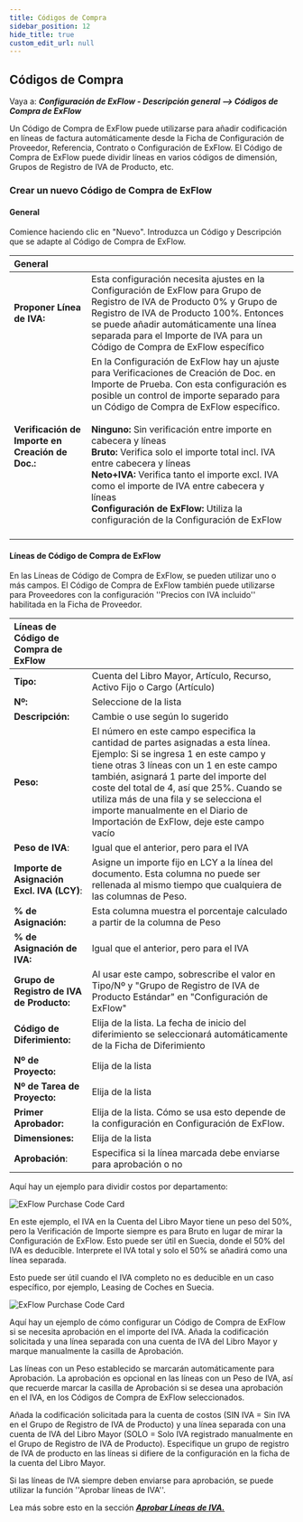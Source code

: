 ```yaml
---
title: Códigos de Compra
sidebar_position: 12
hide_title: true
custom_edit_url: null
---
```

## Códigos de Compra
 
Vaya a: ***Configuración de ExFlow - Descripción general --> Códigos de Compra de ExFlow***
 
Un Código de Compra de ExFlow puede utilizarse para añadir codificación en líneas de factura automáticamente desde la Ficha de Configuración de Proveedor, Referencia, Contrato o Configuración de ExFlow. El Código de Compra de ExFlow puede dividir líneas en varios códigos de dimensión, Grupos de Registro de IVA de Producto, etc.
 
### Crear un nuevo Código de Compra de ExFlow
 
#### General
Comience haciendo clic en "Nuevo". Introduzca un Código y Descripción que se adapte al Código de Compra de ExFlow.
 
| General      |    |
|:-|:-|
| **Proponer Línea de IVA:**             | Esta configuración necesita ajustes en la Configuración de ExFlow para Grupo de Registro de IVA de Producto 0% y Grupo de Registro de IVA de Producto 100%. Entonces se puede añadir automáticamente una línea separada para el Importe de IVA para un Código de Compra de ExFlow específico
| **Verificación de Importe en Creación de Doc.:**   | En la Configuración de ExFlow hay un ajuste para Verificaciones de Creación de Doc. en Importe de Prueba. Con esta configuración es posible un control de importe separado para un Código de Compra de ExFlow específico. <br/><br/> **Ninguno:** Sin verificación entre importe en cabecera y líneas <br/> **Bruto:** Verifica solo el importe total incl. IVA entre cabecera y líneas <br/>**Neto+IVA:** Verifica tanto el importe excl. IVA como el importe de IVA entre cabecera y líneas <br/>**Configuración de ExFlow:** Utiliza la configuración de la Configuración de ExFlow <br/><br/>
 
#### Líneas de Código de Compra de ExFlow
 
En las Líneas de Código de Compra de ExFlow, se pueden utilizar uno o más campos. El Código de Compra de ExFlow también puede utilizarse para Proveedores con la configuración ''Precios con IVA incluido'' habilitada en la Ficha de Proveedor. 
 
| Líneas de Código de Compra de ExFlow      | |
|:-|:-|
|**Tipo:**                      | Cuenta del Libro Mayor, Artículo, Recurso, Activo Fijo o Cargo (Artículo)
| **Nº:**                      | Seleccione de la lista
| **Descripción:**              | Cambie o use según lo sugerido
| **Peso:**                   | El número en este campo especifica la cantidad de partes asignadas a esta línea. Ejemplo: Si se ingresa 1 en este campo y tiene otras 3 líneas con un 1 en este campo también, asignará 1 parte del importe del coste del total de 4, así que 25%. Cuando se utiliza más de una fila y se selecciona el importe manualmente en el Diario de Importación de ExFlow, deje este campo vacío
| **Peso de IVA**:               | Igual que el anterior, pero para el IVA
| **Importe de Asignación Excl. IVA (LCY)**:        | Asigne un importe fijo en LCY a la línea del documento. Esta columna no puede ser rellenada al mismo tiempo que cualquiera de las columnas de Peso.
| **% de Asignación:**             | Esta columna muestra el porcentaje calculado a partir de la columna de Peso
| **% de Asignación de IVA:**         | Igual que el anterior, pero para el IVA
| **Grupo de Registro de IVA de Producto:**  | Al usar este campo, sobrescribe el valor en Tipo/Nº y "Grupo de Registro de IVA de Producto Estándar" en "Configuración de ExFlow"
| **Código de Diferimiento:**            | Elija de la lista. La fecha de inicio del diferimiento se seleccionará automáticamente de la Ficha de Diferimiento
| **Nº de Proyecto:**                  | Elija de la lista
| **Nº de Tarea de Proyecto:**             | Elija de la lista
| **Primer Aprobador:**           | Elija de la lista. Cómo se usa esto depende de la configuración en Configuración de ExFlow.
| **Dimensiones:**               | Elija de la lista
| **Aprobación**:                 | Especifica si la línea marcada debe enviarse para aprobación o no

 
Aquí hay un ejemplo para dividir costos por departamento:
 
![ExFlow Purchase Code Card](@site/static/img/media/puchase-code-001.png)
 
En este ejemplo, el IVA en la Cuenta del Libro Mayor tiene un peso del 50%, pero la Verificación de Importe siempre es para Bruto en lugar de mirar la Configuración de ExFlow. Esto puede ser útil en Suecia, donde el 50% del IVA es deducible. Interprete el IVA total y solo el 50% se añadirá como una línea separada.
 
Esto puede ser útil cuando el IVA completo no es deducible en un caso específico, por ejemplo, Leasing de Coches en Suecia.
 
![ExFlow Purchase Code Card](@site/static/img/media/puchase-code-002.png)
 
Aquí hay un ejemplo de cómo configurar un Código de Compra de ExFlow si se necesita aprobación en el importe del IVA. Añada la codificación solicitada y una línea separada con una cuenta de IVA del Libro Mayor y marque manualmente la casilla de Aprobación.

Las líneas con un Peso establecido se marcarán automáticamente para Aprobación. La aprobación es opcional en las líneas con un Peso de IVA, así que recuerde marcar la casilla de Aprobación si se desea una aprobación en el IVA, en los Códigos de Compra de ExFlow seleccionados.

Añada la codificación solicitada para la cuenta de costos (SIN IVA = Sin IVA en el Grupo de Registro de IVA de Producto) y una línea separada con una cuenta de IVA del Libro Mayor (SOLO = Solo IVA registrado manualmente en el Grupo de Registro de IVA de Producto). Especifique un grupo de registro de IVA de producto en las líneas si difiere de la configuración en la ficha de la cuenta del Libro Mayor.

Si las líneas de IVA siempre deben enviarse para aprobación, se puede utilizar la función ''Aprobar líneas de IVA''.

Lea más sobre esto en la sección [***Aprobar Líneas de IVA.***](https://docs.signupsoftware.com/business-central/docs/user-manual/business-functionality/approve-vat-lines)